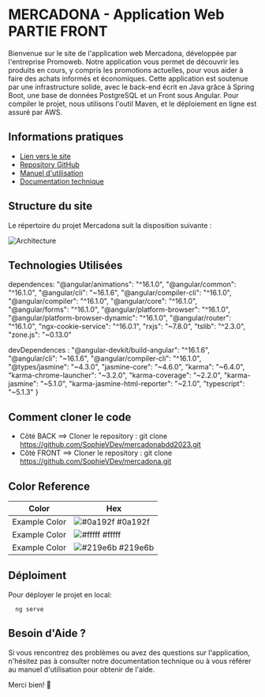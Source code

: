
# MERCADONA - Application Web PARTIE FRONT

Bienvenue sur le site de l'application web Mercadona, développée par l'entreprise Promoweb. Notre application vous permet de découvrir les produits en cours, y compris les promotions actuelles, pour vous aider à faire des achats informés et économiques. Cette application est soutenue par une infrastructure solide, avec le back-end écrit en Java grâce à Spring Boot, une base de données PostgreSQL et un Front sous Angular. Pour compiler le projet, nous utilisons l'outil Maven, et le déploiement en ligne est assuré par AWS.


## Informations pratiques

- [Lien vers le site](http://mercadonastudi.io.s3-website.eu-west-3.amazonaws.com/)
- [Repository GitHub](https://github.com/SophieVDev/mercadona.git)
- [Manuel d'utilisation](https://drive.google.com/file/d/1VXDXFqdrjlvst3pfh6eXUzA6-CoBkpky/view?usp=sharing)
- [Documentation technique](https://drive.google.com/file/d/1B0FyR3EjUBsPI2nN6me7rQWtVJgfhhtj/view?usp=sharing)



## Structure du site

Le répertoire du projet Mercadona suit la disposition suivante :

![Architecture](../mercadona/src/assets/images/architecture-front.png)


## Technologies Utilisées

  dependences: 
    "@angular/animations": "^16.1.0",
    "@angular/common": "^16.1.0",
    "@angular/cli": "~16.1.6",
    "@angular/compiler-cli": "^16.1.0",
    "@angular/compiler": "^16.1.0",
    "@angular/core": "^16.1.0",
    "@angular/forms": "^16.1.0",
    "@angular/platform-browser": "^16.1.0",
    "@angular/platform-browser-dynamic": "^16.1.0",
    "@angular/router": "^16.1.0",
    "ngx-cookie-service": "^16.0.1",
    "rxjs": "~7.8.0",
    "tslib": "^2.3.0",
    "zone.js": "~0.13.0"

  devDependences :
    "@angular-devkit/build-angular": "^16.1.6",
    "@angular/cli": "~16.1.6",
    "@angular/compiler-cli": "^16.1.0",
    "@types/jasmine": "~4.3.0",
    "jasmine-core": "~4.6.0",
    "karma": "~6.4.0",
    "karma-chrome-launcher": "~3.2.0",
    "karma-coverage": "~2.2.0",
    "karma-jasmine": "~5.1.0",
    "karma-jasmine-html-reporter": "~2.1.0",
    "typescript": "~5.1.3"
  }


## Comment cloner le code


- Côté BACK ==> Cloner le repository : git clone https://github.com/SophieVDev/mercadonabdd2023.git
- Côté FRONT ==> Cloner le repository : git clone https://github.com/SophieVDev/mercadona.git






## Color Reference

| Color             | Hex                                                                |
| ----------------- | ------------------------------------------------------------------ |
| Example Color | ![#0a192f](https://via.placeholder.com/10/0a192f?text=+) #0a192f |
| Example Color | ![#fffff](https://via.placeholder.com/10/f8f8f8?text=+) #fffff |
| Example Color | ![#219e6b](https://via.placeholder.com/10/00b48a?text=+) #219e6b |



## Déploiment

Pour déployer le projet en local:

```sous Angular
  ng serve
```

## Besoin d'Aide ?
Si vous rencontrez des problèmes ou avez des questions sur l'application, n'hésitez pas à consulter notre documentation technique ou à vous référer au manuel d'utilisation pour obtenir de l'aide.

Merci bien! 🛒


